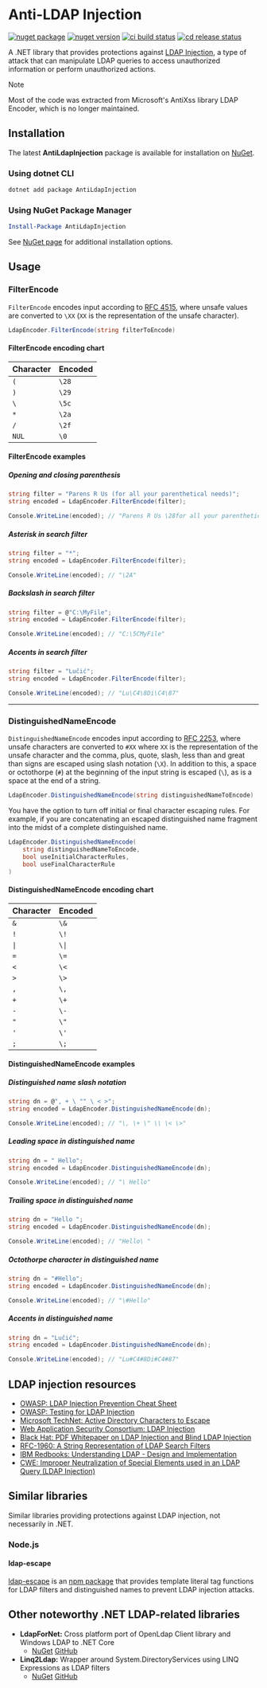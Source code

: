 # Anti-LDAP Injection

[![nuget package](https://img.shields.io/nuget/dt/AntiLdapInjection?color=blue)](https://www.nuget.org/packages/AntiLdapInjection "nuget package")
[![nuget version](https://img.shields.io/nuget/v/AntiLdapInjection)](https://www.nuget.org/packages/AntiLdapInjection "nuget version")
[![ci build status](https://github.com/jonlabelle/AntiLdapInjection/actions/workflows/ci.yml/badge.svg)](https://github.com/jonlabelle/AntiLdapInjection/actions/workflows/ci.yml "ci build status")
[![cd release status](https://github.com/jonlabelle/AntiLdapInjection/actions/workflows/cd.yml/badge.svg)](https://github.com/jonlabelle/AntiLdapInjection/actions/workflows/cd.yml "cd release status")

A .NET library that provides protections against [LDAP Injection](https://owasp.org/www-community/attacks/LDAP_Injection), a type of attack that can manipulate LDAP queries to access unauthorized information or perform unauthorized actions.

> [!NOTE]  
> Most of the code was extracted from Microsoft's AntiXss library LDAP Encoder, which is no longer maintained.

## Installation

The latest **AntiLdapInjection** package is available for installation on [NuGet].

### Using dotnet CLI

```bash
dotnet add package AntiLdapInjection
```

### Using NuGet Package Manager

```powershell
Install-Package AntiLdapInjection
```

See [NuGet page] for additional installation options.

## Usage

### FilterEncode

`FilterEncode` encodes input according to [RFC 4515](https://tools.ietf.org/html/rfc4515), where unsafe values are converted to `\XX` \(`XX` is the representation of the unsafe character\).

```csharp
LdapEncoder.FilterEncode(string filterToEncode)
```

#### FilterEncode encoding chart

| Character | Encoded |
| --------- | ------- |
| `(`       | `\28`   |
| `)`       | `\29`   |
| `\`       | `\5c`   |
| `*`       | `\2a`   |
| `/`       | `\2f`   |
| `NUL`     | `\0`    |

#### FilterEncode examples

##### Opening and closing parenthesis

```csharp
string filter = "Parens R Us (for all your parenthetical needs)";
string encoded = LdapEncoder.FilterEncode(filter);

Console.WriteLine(encoded); // "Parens R Us \28for all your parenthetical needs\29"
```

##### Asterisk in search filter

```csharp
string filter = "*";
string encoded = LdapEncoder.FilterEncode(filter);

Console.WriteLine(encoded); // "\2A"
```

##### Backslash in search filter

```csharp
string filter = @"C:\MyFile";
string encoded = LdapEncoder.FilterEncode(filter);

Console.WriteLine(encoded); // "C:\5CMyFile"
```

##### Accents in search filter

```csharp
string filter = "Lučić";
string encoded = LdapEncoder.FilterEncode(filter);

Console.WriteLine(encoded); // "Lu\C4\8Di\C4\87"
```

---

### DistinguishedNameEncode

`DistinguishedNameEncode` encodes input according to [RFC 2253](https://www.ietf.org/rfc/rfc2253.txt),
where unsafe characters are converted to `#XX` where `XX` is the representation
of the unsafe character and the comma, plus, quote, slash, less than and great
than signs are escaped using slash notation (`\X`). In addition to this, a space
or octothorpe (`#`) at the beginning of the input string is escaped (`\`), as is
a space at the end of a string.

```csharp
LdapEncoder.DistinguishedNameEncode(string distinguishedNameToEncode)
```

You have the option to turn off initial or final character escaping rules. For
example, if you are concatenating an escaped distinguished name fragment into the
midst of a complete distinguished name.

```csharp
LdapEncoder.DistinguishedNameEncode(
    string distinguishedNameToEncode,
    bool useInitialCharacterRules,
    bool useFinalCharacterRule
)
```

#### DistinguishedNameEncode encoding chart

| Character | Encoded |
|-----------|---------|
| `&`       | `\&`    |
| `!`       | `\!`    |
| `\|`      | `\\|`   |
| `=`       | `\=`    |
| `<`       | `\<`    |
| `>`       | `\>`    |
| `,`       | `\,`    |
| `+`       | `\+`    |
| `-`       | `\-`    |
| `"`       | `\"`    |
| `'`       | `\'`    |
| `;`       | `\;`    |

#### DistinguishedNameEncode examples

##### Distinguished name slash notation

```csharp
string dn = @", + \ "" \ < >";
string encoded = LdapEncoder.DistinguishedNameEncode(dn);

Console.WriteLine(encoded); // "\, \+ \" \\ \< \>"
```

##### Leading space in distinguished name

```csharp
string dn = " Hello";
string encoded = LdapEncoder.DistinguishedNameEncode(dn);

Console.WriteLine(encoded); // "\ Hello"
```

##### Trailing space in distinguished name

```csharp
string dn = "Hello ";
string encoded = LdapEncoder.DistinguishedNameEncode(dn);

Console.WriteLine(encoded); // "Hello\ "
```

##### Octothorpe character in distinguished name

```csharp
string dn = "#Hello";
string encoded = LdapEncoder.DistinguishedNameEncode(dn);

Console.WriteLine(encoded); // "\#Hello"
```

##### Accents in distinguished name

```csharp
string dn = "Lučić";
string encoded = LdapEncoder.DistinguishedNameEncode(dn);

Console.WriteLine(encoded); // "Lu#C4#8Di#C4#87"
```

## LDAP injection resources

- [OWASP: LDAP Injection Prevention Cheat Sheet](https://www.owasp.org/index.php/LDAP_injection)
- [OWASP: Testing for LDAP Injection](https://owasp.org/www-project-web-security-testing-guide/stable/4-Web_Application_Security_Testing/07-Input_Validation_Testing/06-Testing_for_LDAP_Injection.html)
- [Microsoft TechNet: Active Directory Characters to Escape](https://social.technet.microsoft.com/wiki/contents/articles/5312.active-directory-characters-to-escape.aspx)
- [Web Application Security Consortium: LDAP Injection]
- [Black Hat: PDF Whitepaper on LDAP Injection and Blind LDAP Injection](https://www.blackhat.com/presentations/bh-europe-08/Alonso-Parada/Whitepaper/bh-eu-08-alonso-parada-WP.pdf)
- [RFC-1960: A String Representation of LDAP Search Filters](https://www.ietf.org/rfc/rfc1960.html)
- [IBM Redbooks: Understanding LDAP - Design and Implementation](https://www.redbooks.ibm.com/abstracts/sg244986.html)
- [CWE: Improper Neutralization of Special Elements used in an LDAP Query \(LDAP Injection\)](https://cwe.mitre.org/data/definitions/90.html)

## Similar libraries

Similar libraries providing protections against LDAP injection, not necessarily
in .NET.

### Node.js

#### ldap-escape

[ldap-escape](https://github.com/tcort/ldap-escape "ldap-escape npm page")
is an [npm package](https://www.npmjs.com/package/ldap-escape) that provides
template literal tag functions for LDAP filters and distinguished names to
prevent LDAP injection attacks.

## Other noteworthy .NET LDAP-related libraries

- **LdapForNet:** Cross platform port of OpenLdap Client library and Windows LDAP to .NET Core
  - [NuGet](https://www.nuget.org/packages/LdapForNet) [GitHub](https://github.com/flamencist/ldap4net)
- **Linq2Ldap:** Wrapper around System.DirectoryServices using LINQ Expressions as LDAP filters
  - [NuGet](https://www.nuget.org/packages/Linq2Ldap) [GitHub](https://github.com/cdibbs/linq2ldap)

[Web Application Security Consortium: LDAP Injection]: http://projects.webappsec.org/w/page/13246947/LDAP%20Injection
[NuGet]: https://www.nuget.org/packages/AntiLdapInjection
[NuGet page]: https://www.nuget.org/packages/AntiLdapInjection

